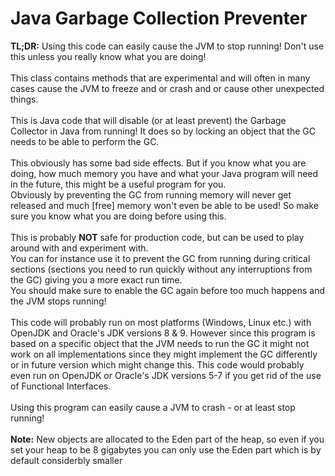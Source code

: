 # Java Garbage Collection Preventer
 <b>TL;DR:</b> Using this code can easily cause the JVM to stop running! Don't use this unless you really know what you are doing!
 <br><br>This class contains methods that are experimental and will often in many cases cause the JVM to freeze and or crash and or cause other unexpected things. 
 <br><br>This is Java code that will disable (or at least prevent) the Garbage Collector in Java from running! It does so by locking an object that the GC needs to be able to perform the GC.
 <br><br>This obviously has some bad side effects. But if you know what you are doing, how much memory you have and what your Java program will need in the future, this might be a useful program for you. <br>Obviously by preventing the GC from running memory will never get released and much [free] memory won't even be able to be used! So make sure you know what you are doing before using this. 
 <br><br>This is probably <b>NOT</b> safe for production code, but can be used to play around with and experiment with. <br>You can for instance use it to prevent the GC from running during critical sections (sections you need to run quickly without any interruptions from the GC) giving you a more exact run time. <br>You should make sure to enable the GC again before too much happens and the JVM stops running! 
 <br><br>This code will probably run on most platforms (Windows, Linux etc.) with OpenJDK and Oracle's JDK versions 8 & 9. However since this program is based on a specific object that the JVM needs to run the GC it might not work on all implementations since they might implement the GC differently or in future version which might change this. This code would probably even run on OpenJDK or Oracle's JDK versions 5-7 if you get rid of the use of Functional Interfaces. 
 <br><br>Using this program can easily cause a JVM to crash - or at least stop running!
 <br><br><b>Note:</b> New objects are allocated to the Eden part of the heap, so even if you set your heap to be 8 gigabytes you can only use the Eden part which is by default considerbly smaller
